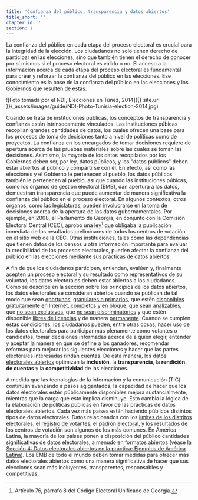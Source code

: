 ```yaml
---
title: 'Confianza del público, transparencia y datos abiertos'
title_short: ''
chapter_id: 7
section: 1
---
```


La confianza del público en cada etapa del proceso electoral es crucial para la integridad de la elección. Los ciudadanos no solo tienen derecho de participar en las elecciones, sino que también tienen el derecho de conocer por sí mismos si el proceso electoral es válido o no. El acceso a la información acerca de cada etapa del proceso electoral es fundamental para crear y reforzar la confianza del público en las elecciones. Ese conocimiento es la base de la confianza del público en las elecciones y los Gobiernos que resulten de estas.

![Foto tomada por el NDI, Elecciones en Túnez, 2014]({{ site.url }}/\_assets/images/guide/NDI-Photo-Tunisia-election-2014.jpg)

Cuando se trata de instituciones públicas, los conceptos de transparencia y confianza están intrínsecamente vinculados. Las instituciones púbicas recopilan grandes cantidades de datos, los cuales ofrecen una base para los procesos de toma de decisiones tanto a nivel de políticas como de proyectos. La confianza en los encargados de tomar decisiones requiere de apertura acerca de las pruebas materiales sobre las cuales se toman las decisiones. Asimismo, la mayoría de los datos recopilados por los Gobiernos deben ser, por ley, datos públicos, y los "datos públicos" deben estar abiertos al público y compartirse con él. En efecto, así como las elecciones y el Gobierno le pertenecen al pueblo, los datos públicos también le pertenecen al pueblo, así que cuando las instituciones púbicas, como los órganos de gestión electoral (EMB), dan apertura a los datos, demuestran transparencia que puede aumentar de manera significativa la confianza del público en el proceso electoral. En algunos contextos, otros órganos, como las legislaturas, pueden involucrarse en la toma de decisiones acerca de la apertura de los datos gubernamentales. Por ejemplo, en 2008, el Parlamento de Georgia, en conjunto con la Comisión Electoral Central (CEC), aprobó una ley[^1] que obligaba la publicación inmediata de los resultados preliminares de todos los centros de votación en el sitio web de la CEC. Otras instituciones, tales como las dependencias que tienen datos de los censos u otra información importante para evaluar la credibilidad de los procesos electorales, pueden afectar la confianza del público en las elecciones mediante sus prácticas de datos abiertos.

A fin de que los ciudadanos participen, entiendan, evalúen y, finalmente acepten un proceso electoral y su resultado como representativos de su voluntad, los datos electorales deben estar abiertos a los ciudadanos. Como se describe en la sección sobre los principios de los datos abiertos, los datos electorales se consideran abiertos cuando se publican de tal modo que sean [oportunos](/es/guide/principles/timely/), [granulares o primarios](/es/guide/principles/granular/), que estén [disponibles gratuitamente en Internet](/es/guide/principles/available-for-free/), [completos y en bloque](/es/guide/principles/complete-and-in-bulk/), que sean [analizables](/es/guide/principles/analyzable/), que [no sean exclusivos](/es/guide/principles/non-proprietary/), que [no sean discriminatorios](/es/guide/principles/non-discriminatory/) y que estén disponible [libres de licencias](/es/guide/principles/license-free/) y de manera [permanente](/es/guide/principles/permanently-available/). Cuando se cumplen estas condiciones, los ciudadanos pueden, entre otras cosas, hacer uso de los datos electorales para participar más plenamente como votantes o candidatos, tomar decisiones informadas acerca de a quién elegir, entender y aceptar la manera en que se define a los ganadores, recomendar reformas para mejorar las siguientes elecciones y hacer que las partes electorales interesadas rindan cuentas. De esta manera, los [datos electorales abiertos](/es/guide/electoral-integrity/) optimizan la **inclusión**, la **transparencia**, la **rendición de cuentas** y la **competitividad** de las elecciones.

A medida que las tecnologías de la información y la comunicación (TIC) continúan avanzando a pasos agigantados, la capacidad de hacer que los datos electorales estén públicamente disponibles mejora sustancialmente, mientras que la carga que esto implica disminuye. Esto cambia la lógica de la elaboración de políticas públicas en favor de las prácticas de datos electorales abiertos. Cada vez más países están haciendo públicos distintos tipos de datos electorales. Datos relacionados con los [límites de los distritos electorales](/es/guide/key-categories/electoral-boundaries/), el [registro de votantes](/es/guide/key-categories/voter-registration/), el [padrón electoral](/es/guide/key-categories/voter-lists/), y los [resultados](/es/guide/key-categories/election-results/) de los centros de votación son algunos de los más comunes. En América Latina, la mayoría de los países ponen a disposición del público cantidades significativas de datos electorales, a menudo en formatos abiertos (véase la [Sección 4: Datos electorales abiertos en la práctica: Ejemplos de América Latina](/es/guide/country-examples/)). Los EMB de todo el mundo deben tomar medidas para ofrecer más datos electorales abiertos como una manera significativa de hacer que sus elecciones sean más incluyentes, transparentes, responsables y competitivas.

[^1]: Artículo 76, párrafo 8 del Código Electoral Unificado de Georgia.
